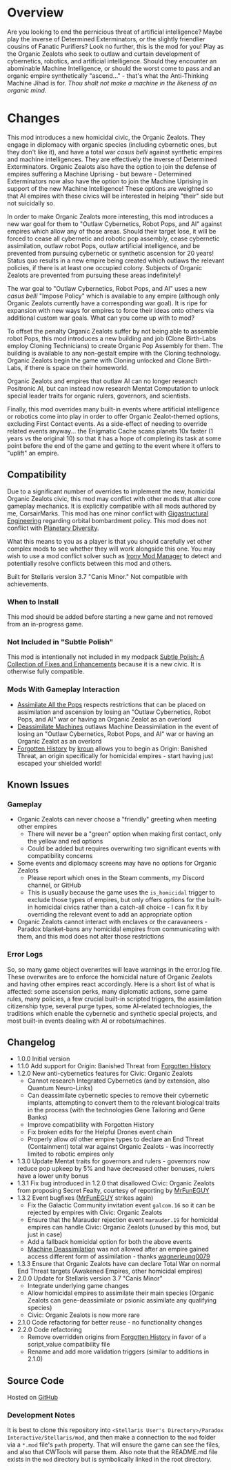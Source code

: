 # Overview

Are you looking to end the pernicious threat of artificial intelligence? Maybe play the inverse of Determined Exterminators, or the slightly friendlier cousins of Fanatic Purifiers? Look no further, this is the mod for you! Play as the Organic Zealots who seek to outlaw and curtain development of cybernetics, robotics, and artificial intelligence. Should they encounter an abominable Machine Intelligence, or should the worst come to pass and an organic empire synthetically "ascend..." - that's what the Anti-Thinking Machine Jihad is for.  _Thou shalt not make a machine in the likeness of an organic mind._

# Changes

This mod introduces a new homicidal civic, the Organic Zealots. They engage in diplomacy with organic species (including cybernetic ones, but they don't like it), and have a total war _casus belli_ against synthetic empires and machine intelligences. They are effectively the inverse of Determined Exterminators. Organic Zealots also have the option to join the defense of empires suffering a Machine Uprising - but beware - Determined Exterminators now also have the option to join the Machine Uprising in support of the new Machine Intelligence! These options are weighted so that AI empires with these civics will be interested in helping "their" side but not suicidally so.

In order to make Organic Zealots more interesting, this mod introduces a new war goal for them to "Outlaw Cybernetics, Robot Pops, and AI" against empires which allow any of those areas. Should their target lose, it will be forced to cease all cybernetic and robotic pop assembly, cease cybernetic assimilation, outlaw robot Pops, outlaw artificial intelligence, and be prevented from pursuing cybernetic or synthetic ascension for 20 years!  Status quo results in a new empire being created which outlaws the relevant policies, if there is at least one occupied colony.  Subjects of Organic Zealots are prevented from pursuing these areas indefinitely!

The war goal to "Outlaw Cybernetics, Robot Pops, and AI" uses a new _casus belli_ "Impose Policy" which is available to any empire (although only Organic Zealots currently have a corresponding war goal).  It is ripe for expansion with new ways for empires to force their ideas onto others via additional custom war goals.  What can you come up with to mod?

To offset the penalty Organic Zealots suffer by not being able to assemble robot Pops, this mod introduces a new building and job (Clone Birth-Labs employ Cloning Technicians) to create Organic Pop Assembly for them.  The building is available to any non-gestalt empire with the Cloning technology.  Organic Zealots begin the game with Cloning unlocked and Clone Birth-Labs, if there is space on their homeworld.

Organic Zealots and empires that outlaw AI can no longer research Positronic AI, but can instead now research Mentat Computation to unlock special leader traits for organic rulers, governors, and scientists.

Finally, this mod overrides many built-in events where artificial intelligence or robotics come into play in order to offer Organic Zealot-themed options, excluding First Contact events.  As a side-effect of needing to override related events anyway... the Enigmatic Cache scans planets 10x faster (1 years vs the original 10) so that it has a hope of completing its task at some point before the end of the game and getting to the event where it offers to "uplift" an empire.

## Compatibility

Due to a significant number of overrides to implement the new, homicidal Organic Zealots civic, this mod may conflict with other mods that alter core gameplay mechanics.  It is explicitly compatible with all mods authored by me, CorsairMarks.  This mod has one minor conflict with [Gigastructural Engineering](https://steamcommunity.com/sharedfiles/filedetails/?id=1121692237) regarding orbital bombardment policy.  This mod does not conflict with [Planetary Diversity](https://steamcommunity.com/sharedfiles/filedetails/?id=819148835).

What this means to you as a player is that you should carefully vet other complex mods to see whether they will work alongside this one. You may wish to use a mod conflict solver such as [Irony Mod Manager](https://bcssov.github.io/IronyModManager/) to detect and potentially resolve conflicts between this mod and others.

Built for Stellaris version 3.7 "Canis Minor."  Not compatible with achievements.

### When to Install

This mod should be added before starting a new game and not removed from an in-progress game.

### Not Included in "Subtle Polish"

This mod is intentionally not included in my modpack [Subtle Polish: A Collection of Fixes and Enhancements](https://steamcommunity.com/sharedfiles/filedetails/?id=2522974089) because it is a new civic.  It is otherwise fully compatible.

### Mods With Gameplay Interaction

* [Assimilate All the Pops](https://steamcommunity.com/sharedfiles/filedetails/?id=2908463208) respects restrictions that can be placed on assimilation and ascension by losing an "Outlaw Cybernetics, Robot Pops, and AI" war or having an Organic Zealot as an overlord
* [Deassimilate Machines](https://steamcommunity.com/sharedfiles/filedetails/?id=2553812372) outlaws Machine Deassimilation in the event of losing an "Outlaw Cybernetics, Robot Pops, and AI" war or having an Organic Zealot as an overlord
* [Forgotten History](https://steamcommunity.com/sharedfiles/filedetails/?id=2916982793) by [kroun](https://steamcommunity.com/id/metallichydra/myworkshopfiles/?appid=281990) allows you to begin as Origin: Banished Threat, an origin specifically for homicidal empires - start having just escaped your shielded world!

## Known Issues

### Gameplay

* Organic Zealots can never choose a "friendly" greeting when meeting other empires
    * There will never be a "green" option when making first contact, only the yellow and red options
    * Could be added but requires overwriting two significant events with compatibility concerns
* Some events and diplomacy screens may have no options for Organic Zealots
    * Please report which ones in the Steam comments, my Discord channel, or GitHub
    * This is usually because the game uses the `is_homicidal` trigger to exclude those types of empires, but only offers options for the built-in homicidal civics rather than a catch-all choice - I can fix it by overriding the relevant event to add an appropriate option
* Organic Zealots cannot interact with enclaves or the caravaneers - Paradox blanket-bans any homicidal empires from communicating with them, and this mod does not alter those restrictions

### Error Logs

So, so many game object overwrites will leave warnings in the error.log file.  These overwrites are to enforce the homicidal nature of Organic Zealots and having other empires react accordingly.  Here is a short list of what is affected: some ascension perks, many diplomatic actions, some game rules, many policies, a few crucial built-in scripted triggers, the assimilation citizenship type, several purge types, some AI-related technologies, the traditions which enable the cybernetic and synthetic special projects, and most built-in events dealing with AI or robots/machines.

## Changelog

* 1.0.0 Initial version
* 1.1.0 Add support for Origin: Banished Threat from [Forgotten History](https://steamcommunity.com/sharedfiles/filedetails/?id=2916982793)
* 1.2.0 New anti-cybernetics features for Civic: Organic Zealots
    * Cannot research Integrated Cybernetics (and by extension, also Quantum Neuro-Links)
    * Can deassimilate cybernetic species to remove their cybernetic implants, attempting to convert them to the relevant biological traits in the process (with the technologies Gene Tailoring and Gene Banks)
    * Improve compatibility with Forgotten History
    * Fix broken edits for the Helpful Drones event chain
    * Properly allow _all_ other empire types to declare an End Threat (Containment) total war against Organic Zealots - was incorrectly limited to robotic empires only
* 1.3.0 Update Mentat traits for governors and rulers - governors now reduce pop upkeep by 5% and have decreased other bonuses, rulers have a lower unity bonus
* 1.3.1 Fix bug introduced in 1.2.0 that disallowed Civic: Organic Zealots from proposing Secret Fealty, courtesy of reporting by [MrFunEGUY](https://steamcommunity.com/profiles/76561198025143641/myworkshopfiles/?appid=281990)
* 1.3.2 Event bugfixes ([MrFunEGUY](https://steamcommunity.com/profiles/76561198025143641/myworkshopfiles/?appid=281990) strikes again)
    * Fix the Galactic Community invitation event `galcom.16` so it can be rejected by empires with Civic: Organic Zealots
    * Ensure that the Marauder rejection event `marauder.19` for homicidal empires can handle Civic: Organic Zealots (unused by this mod, but just in case)
    * Add a fallback homicidal option for both the above events
    * [Machine Deassimilation](https://steamcommunity.com/sharedfiles/filedetails/?id=2553812372) was not allowed after an empire gained access different form of assimilation - thanks [wagnerleung0079](https://steamcommunity.com/profiles/76561198261183621)
* 1.3.3 Ensure that Organic Zealots have can declare Total War on normal End Threat targets (Awakened Empires, other homicidal empires)
* 2.0.0 Update for Stellaris version 3.7 "Canis Minor"
    * Integrate underlying game changes
    * Allow homicidal empires to assimilate their main species (Organic Zealots can gene-deassimilate or psionic assimilate any qualifying species)
    * Civic: Organic Zealots is now more rare
* 2.1.0 Code refactoring for better reuse - no functionality changes
* 2.2.0 Code refactoring
    * Remove overridden origins from [Forgotten History](https://steamcommunity.com/sharedfiles/filedetails/?id=2916982793) in favor of a script_value compatibility file
    * Rename and add more validation triggers (similar to additions in 2.1.0)

## Source Code

Hosted on [GitHub](https://github.com/corsairmarks/organic_zealots)

### Development Notes

It is best to clone this repository into `<Stellaris User's Directory>/Paradox Interactive/Stellaris/mod`, and then make a connection to the `mod` folder via a `*.mod` file's `path` property.  That will ensure the game can see the files, and also that CWTools will parse them.  Also note that the README.md file exists in the `mod` directory but is symbolically linked in the root directory.